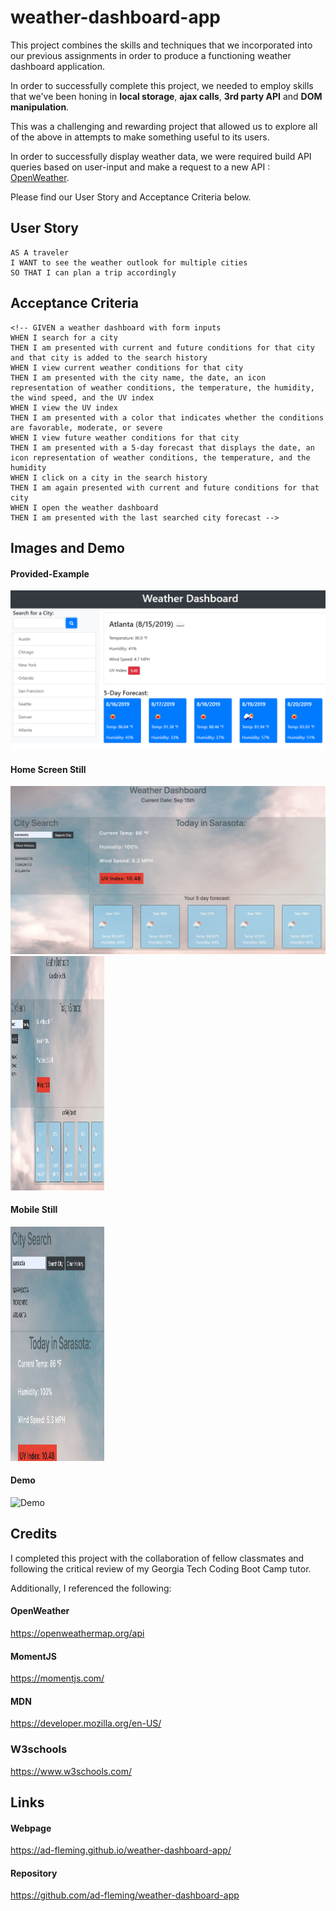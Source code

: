 # weather-dashboard-app
This project combines the skills and techniques that we incorporated into our previous assignments in order to produce a functioning weather dashboard application. 

In order to successfully complete this project, we needed to employ skills that we've been honing in __local storage__, __ajax calls__, __3rd party API__ and __DOM manipulation__. 

This was a challenging and rewarding project that allowed us to explore all of the above in attempts to make something useful to its users. 

In order to successfully display weather data, we were required build API queries based on user-input and make a request to  a new API : [OpenWeather](https://openweathermap.org/api). 

Please find our User Story and Acceptance Criteria below.


## User Story

```
AS A traveler
I WANT to see the weather outlook for multiple cities
SO THAT I can plan a trip accordingly
```

## Acceptance Criteria

```
<!-- GIVEN a weather dashboard with form inputs
WHEN I search for a city
THEN I am presented with current and future conditions for that city and that city is added to the search history
WHEN I view current weather conditions for that city
THEN I am presented with the city name, the date, an icon representation of weather conditions, the temperature, the humidity, the wind speed, and the UV index
WHEN I view the UV index
THEN I am presented with a color that indicates whether the conditions are favorable, moderate, or severe
WHEN I view future weather conditions for that city
THEN I am presented with a 5-day forecast that displays the date, an icon representation of weather conditions, the temperature, and the humidity
WHEN I click on a city in the search history
THEN I am again presented with current and future conditions for that city
WHEN I open the weather dashboard
THEN I am presented with the last searched city forecast -->
```

## Images and Demo

#### Provided-Example
![Provided Example](Assets/Images/06-server-side-apis-homework-demo.png)

#### Home Screen Still
![Home Screen Still](Assets/Images/home-screen-still.png)
<img src="Assets/Images/home-screen-still.png" alt="Home screen still" height="375" width="150" ></a>


#### Mobile Still
<img src="Assets/Images/mobile-still.png" alt="Mobile  still" height="375" width="150" >

#### Demo
![Demo](Assets/Images/weather-dash.gif)

## Credits

I completed this project with the collaboration of fellow classmates and following the critical review of my Georgia Tech Coding Boot Camp tutor. 

Additionally, I referenced the following:

#### OpenWeather
https://openweathermap.org/api

#### MomentJS
https://momentjs.com/

#### MDN
https://developer.mozilla.org/en-US/

### W3schools
https://www.w3schools.com/


## Links

#### Webpage
https://ad-fleming.github.io/weather-dashboard-app/

#### Repository
https://github.com/ad-fleming/weather-dashboard-app